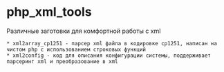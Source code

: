 php_xml_tools
=============
Различные заготовки для комфортной работы с xml

	* xml2array_cp1251 - парсер xml файла в кодировке cp1251, написан на чистом php с использованием строковых функций
	* xml2config - код для описания конфигурации системы, поддерживает парсеринг xml и преобразование в xml
